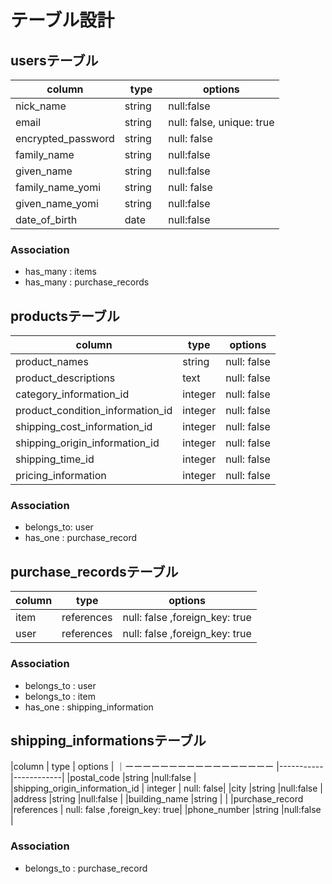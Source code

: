 # テーブル設計

## usersテーブル

|column             |  type     |  options  |
|----------         |---------  |-----------|
|nick_name          |  string   |null:false |
| email             |  string   |null: false, unique: true |
|encrypted_password |  string   | null: false|
| family_name  |  string   | null:false |
| given_name   |  string   | null:false |
| family_name_yomi     |  string   | null: false|
| given_name_yomi   |  string   | null:false |
| date_of_birth     |  date  　 | null:false |

### Association
- has_many : items
- has_many : purchase_records

## productsテーブル

|column                        | type      |  options   |
|---------------------         | ------------|-----------|
|product_names                 | string     | null: false|
|  product_descriptions        | text      | null: false|
| category_information_id         |  integer   | null: false|
|product_condition_information_id |  integer   | null: false|
|shipping_cost_information_id   |  integer   | null: false|
|shipping_origin_information_id   |  integer   | null: false|
|shipping_time_id                 |  integer   | null: false|
|pricing_information           |  integer   | null: false|

### Association
- belongs_to: user
- has_one : purchase_record

## purchase_recordsテーブル

|column    | type      |  options   |
|-------   |-----------|------------|
|item      |references | null: false ,foreign_key: true|
|user      |references | null: false ,foreign_key: true|

### Association

- belongs_to : user
- belongs_to : item
- has_one    : shipping_information

## shipping_informationsテーブル

|column                        | type      |  options   |
｜ーーーーーーーーーーーーーーーーー |-----------|------------|
|postal_code                   |string     |null:false  |
|shipping_origin_information_id   |  integer   | null: false|
|city                          |string     |null:false  |
|address                       |string     |null:false  |
|building_name                 |string     |            |
|purchase_record              |references | null: false ,foreign_key: true|
|phone_number                  |string     |null:false  |

### Association
- belongs_to : purchase_record

